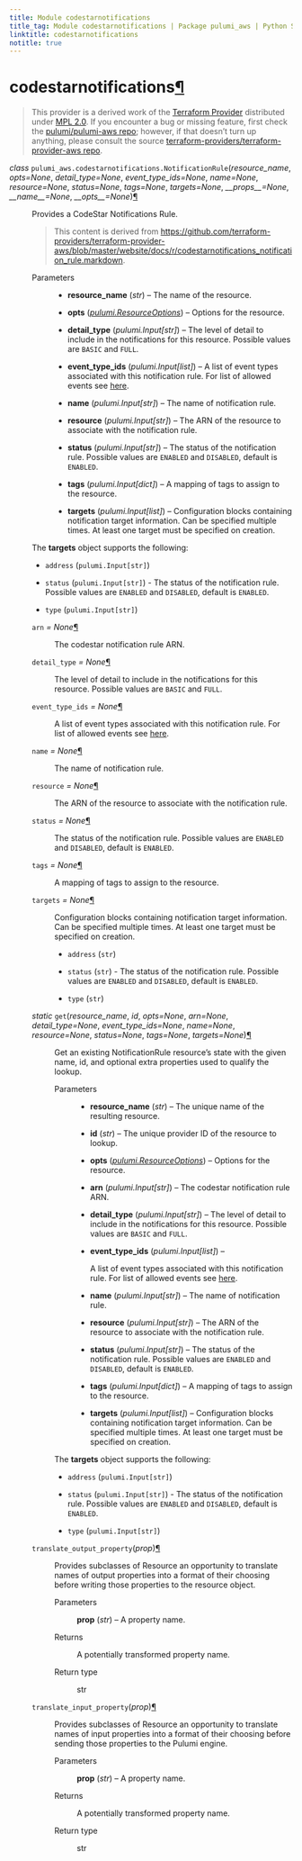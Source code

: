 ```yaml
---
title: Module codestarnotifications
title_tag: Module codestarnotifications | Package pulumi_aws | Python SDK
linktitle: codestarnotifications
notitle: true
---
```


<div class="section" id="codestarnotifications">
<h1>codestarnotifications<a class="headerlink" href="#codestarnotifications" title="Permalink to this headline">¶</a></h1>
<blockquote>
<div><p>This provider is a derived work of the <a class="reference external" href="https://github.com/terraform-providers/terraform-provider-aws">Terraform Provider</a> distributed under
<a class="reference external" href="https://www.mozilla.org/en-US/MPL/2.0/">MPL 2.0</a>. If you encounter a bug or missing feature, first check the
<a class="reference external" href="https://github.com/pulumi/pulumi-aws/issues">pulumi/pulumi-aws repo</a>; however, if that doesn’t turn up
anything, please consult the source <a class="reference external" href="https://github.com/terraform-providers/terraform-provider-aws/issues">terraform-providers/terraform-provider-aws repo</a>.</p>
</div></blockquote>
<span class="target" id="module-pulumi_aws.codestarnotifications"></span><dl class="class">
<dt id="pulumi_aws.codestarnotifications.NotificationRule">
<em class="property">class </em><code class="sig-prename descclassname">pulumi_aws.codestarnotifications.</code><code class="sig-name descname">NotificationRule</code><span class="sig-paren">(</span><em class="sig-param">resource_name</em>, <em class="sig-param">opts=None</em>, <em class="sig-param">detail_type=None</em>, <em class="sig-param">event_type_ids=None</em>, <em class="sig-param">name=None</em>, <em class="sig-param">resource=None</em>, <em class="sig-param">status=None</em>, <em class="sig-param">tags=None</em>, <em class="sig-param">targets=None</em>, <em class="sig-param">__props__=None</em>, <em class="sig-param">__name__=None</em>, <em class="sig-param">__opts__=None</em><span class="sig-paren">)</span><a class="headerlink" href="#pulumi_aws.codestarnotifications.NotificationRule" title="Permalink to this definition">¶</a></dt>
<dd><p>Provides a CodeStar Notifications Rule.</p>
<blockquote>
<div><p>This content is derived from <a class="reference external" href="https://github.com/terraform-providers/terraform-provider-aws/blob/master/website/docs/r/codestarnotifications_notification_rule.markdown">https://github.com/terraform-providers/terraform-provider-aws/blob/master/website/docs/r/codestarnotifications_notification_rule.markdown</a>.</p>
</div></blockquote>
<dl class="field-list simple">
<dt class="field-odd">Parameters</dt>
<dd class="field-odd"><ul class="simple">
<li><p><strong>resource_name</strong> (<em>str</em>) – The name of the resource.</p></li>
<li><p><strong>opts</strong> (<a class="reference internal" href="../../pulumi/#pulumi.ResourceOptions" title="pulumi.ResourceOptions"><em>pulumi.ResourceOptions</em></a>) – Options for the resource.</p></li>
<li><p><strong>detail_type</strong> (<em>pulumi.Input</em><em>[</em><em>str</em><em>]</em>) – The level of detail to include in the notifications for this resource. Possible values are <code class="docutils literal notranslate"><span class="pre">BASIC</span></code> and <code class="docutils literal notranslate"><span class="pre">FULL</span></code>.</p></li>
<li><p><strong>event_type_ids</strong> (<em>pulumi.Input</em><em>[</em><em>list</em><em>]</em>) – A list of event types associated with this notification rule.
For list of allowed events see <a class="reference external" href="https://docs.aws.amazon.com/codestar-notifications/latest/userguide/concepts.html#concepts-api">here</a>.</p></li>
<li><p><strong>name</strong> (<em>pulumi.Input</em><em>[</em><em>str</em><em>]</em>) – The name of notification rule.</p></li>
<li><p><strong>resource</strong> (<em>pulumi.Input</em><em>[</em><em>str</em><em>]</em>) – The ARN of the resource to associate with the notification rule.</p></li>
<li><p><strong>status</strong> (<em>pulumi.Input</em><em>[</em><em>str</em><em>]</em>) – The status of the notification rule. Possible values are <code class="docutils literal notranslate"><span class="pre">ENABLED</span></code> and <code class="docutils literal notranslate"><span class="pre">DISABLED</span></code>, default is <code class="docutils literal notranslate"><span class="pre">ENABLED</span></code>.</p></li>
<li><p><strong>tags</strong> (<em>pulumi.Input</em><em>[</em><em>dict</em><em>]</em>) – A mapping of tags to assign to the resource.</p></li>
<li><p><strong>targets</strong> (<em>pulumi.Input</em><em>[</em><em>list</em><em>]</em>) – Configuration blocks containing notification target information. Can be specified multiple times. At least one target must be specified on creation.</p></li>
</ul>
</dd>
</dl>
<p>The <strong>targets</strong> object supports the following:</p>
<ul class="simple">
<li><p><code class="docutils literal notranslate"><span class="pre">address</span></code> (<code class="docutils literal notranslate"><span class="pre">pulumi.Input[str]</span></code>)</p></li>
<li><p><code class="docutils literal notranslate"><span class="pre">status</span></code> (<code class="docutils literal notranslate"><span class="pre">pulumi.Input[str]</span></code>) - The status of the notification rule. Possible values are <code class="docutils literal notranslate"><span class="pre">ENABLED</span></code> and <code class="docutils literal notranslate"><span class="pre">DISABLED</span></code>, default is <code class="docutils literal notranslate"><span class="pre">ENABLED</span></code>.</p></li>
<li><p><code class="docutils literal notranslate"><span class="pre">type</span></code> (<code class="docutils literal notranslate"><span class="pre">pulumi.Input[str]</span></code>)</p></li>
</ul>
<dl class="attribute">
<dt id="pulumi_aws.codestarnotifications.NotificationRule.arn">
<code class="sig-name descname">arn</code><em class="property"> = None</em><a class="headerlink" href="#pulumi_aws.codestarnotifications.NotificationRule.arn" title="Permalink to this definition">¶</a></dt>
<dd><p>The codestar notification rule ARN.</p>
</dd></dl>

<dl class="attribute">
<dt id="pulumi_aws.codestarnotifications.NotificationRule.detail_type">
<code class="sig-name descname">detail_type</code><em class="property"> = None</em><a class="headerlink" href="#pulumi_aws.codestarnotifications.NotificationRule.detail_type" title="Permalink to this definition">¶</a></dt>
<dd><p>The level of detail to include in the notifications for this resource. Possible values are <code class="docutils literal notranslate"><span class="pre">BASIC</span></code> and <code class="docutils literal notranslate"><span class="pre">FULL</span></code>.</p>
</dd></dl>

<dl class="attribute">
<dt id="pulumi_aws.codestarnotifications.NotificationRule.event_type_ids">
<code class="sig-name descname">event_type_ids</code><em class="property"> = None</em><a class="headerlink" href="#pulumi_aws.codestarnotifications.NotificationRule.event_type_ids" title="Permalink to this definition">¶</a></dt>
<dd><p>A list of event types associated with this notification rule.
For list of allowed events see <a class="reference external" href="https://docs.aws.amazon.com/codestar-notifications/latest/userguide/concepts.html#concepts-api">here</a>.</p>
</dd></dl>

<dl class="attribute">
<dt id="pulumi_aws.codestarnotifications.NotificationRule.name">
<code class="sig-name descname">name</code><em class="property"> = None</em><a class="headerlink" href="#pulumi_aws.codestarnotifications.NotificationRule.name" title="Permalink to this definition">¶</a></dt>
<dd><p>The name of notification rule.</p>
</dd></dl>

<dl class="attribute">
<dt id="pulumi_aws.codestarnotifications.NotificationRule.resource">
<code class="sig-name descname">resource</code><em class="property"> = None</em><a class="headerlink" href="#pulumi_aws.codestarnotifications.NotificationRule.resource" title="Permalink to this definition">¶</a></dt>
<dd><p>The ARN of the resource to associate with the notification rule.</p>
</dd></dl>

<dl class="attribute">
<dt id="pulumi_aws.codestarnotifications.NotificationRule.status">
<code class="sig-name descname">status</code><em class="property"> = None</em><a class="headerlink" href="#pulumi_aws.codestarnotifications.NotificationRule.status" title="Permalink to this definition">¶</a></dt>
<dd><p>The status of the notification rule. Possible values are <code class="docutils literal notranslate"><span class="pre">ENABLED</span></code> and <code class="docutils literal notranslate"><span class="pre">DISABLED</span></code>, default is <code class="docutils literal notranslate"><span class="pre">ENABLED</span></code>.</p>
</dd></dl>

<dl class="attribute">
<dt id="pulumi_aws.codestarnotifications.NotificationRule.tags">
<code class="sig-name descname">tags</code><em class="property"> = None</em><a class="headerlink" href="#pulumi_aws.codestarnotifications.NotificationRule.tags" title="Permalink to this definition">¶</a></dt>
<dd><p>A mapping of tags to assign to the resource.</p>
</dd></dl>

<dl class="attribute">
<dt id="pulumi_aws.codestarnotifications.NotificationRule.targets">
<code class="sig-name descname">targets</code><em class="property"> = None</em><a class="headerlink" href="#pulumi_aws.codestarnotifications.NotificationRule.targets" title="Permalink to this definition">¶</a></dt>
<dd><p>Configuration blocks containing notification target information. Can be specified multiple times. At least one target must be specified on creation.</p>
<ul class="simple">
<li><p><code class="docutils literal notranslate"><span class="pre">address</span></code> (<code class="docutils literal notranslate"><span class="pre">str</span></code>)</p></li>
<li><p><code class="docutils literal notranslate"><span class="pre">status</span></code> (<code class="docutils literal notranslate"><span class="pre">str</span></code>) - The status of the notification rule. Possible values are <code class="docutils literal notranslate"><span class="pre">ENABLED</span></code> and <code class="docutils literal notranslate"><span class="pre">DISABLED</span></code>, default is <code class="docutils literal notranslate"><span class="pre">ENABLED</span></code>.</p></li>
<li><p><code class="docutils literal notranslate"><span class="pre">type</span></code> (<code class="docutils literal notranslate"><span class="pre">str</span></code>)</p></li>
</ul>
</dd></dl>

<dl class="method">
<dt id="pulumi_aws.codestarnotifications.NotificationRule.get">
<em class="property">static </em><code class="sig-name descname">get</code><span class="sig-paren">(</span><em class="sig-param">resource_name</em>, <em class="sig-param">id</em>, <em class="sig-param">opts=None</em>, <em class="sig-param">arn=None</em>, <em class="sig-param">detail_type=None</em>, <em class="sig-param">event_type_ids=None</em>, <em class="sig-param">name=None</em>, <em class="sig-param">resource=None</em>, <em class="sig-param">status=None</em>, <em class="sig-param">tags=None</em>, <em class="sig-param">targets=None</em><span class="sig-paren">)</span><a class="headerlink" href="#pulumi_aws.codestarnotifications.NotificationRule.get" title="Permalink to this definition">¶</a></dt>
<dd><p>Get an existing NotificationRule resource’s state with the given name, id, and optional extra
properties used to qualify the lookup.</p>
<dl class="field-list simple">
<dt class="field-odd">Parameters</dt>
<dd class="field-odd"><ul class="simple">
<li><p><strong>resource_name</strong> (<em>str</em>) – The unique name of the resulting resource.</p></li>
<li><p><strong>id</strong> (<em>str</em>) – The unique provider ID of the resource to lookup.</p></li>
<li><p><strong>opts</strong> (<a class="reference internal" href="../../pulumi/#pulumi.ResourceOptions" title="pulumi.ResourceOptions"><em>pulumi.ResourceOptions</em></a>) – Options for the resource.</p></li>
<li><p><strong>arn</strong> (<em>pulumi.Input</em><em>[</em><em>str</em><em>]</em>) – The codestar notification rule ARN.</p></li>
<li><p><strong>detail_type</strong> (<em>pulumi.Input</em><em>[</em><em>str</em><em>]</em>) – The level of detail to include in the notifications for this resource. Possible values are <code class="docutils literal notranslate"><span class="pre">BASIC</span></code> and <code class="docutils literal notranslate"><span class="pre">FULL</span></code>.</p></li>
<li><p><strong>event_type_ids</strong> (<em>pulumi.Input</em><em>[</em><em>list</em><em>]</em>) – <p>A list of event types associated with this notification rule.
For list of allowed events see <a class="reference external" href="https://docs.aws.amazon.com/codestar-notifications/latest/userguide/concepts.html#concepts-api">here</a>.</p>
</p></li>
<li><p><strong>name</strong> (<em>pulumi.Input</em><em>[</em><em>str</em><em>]</em>) – The name of notification rule.</p></li>
<li><p><strong>resource</strong> (<em>pulumi.Input</em><em>[</em><em>str</em><em>]</em>) – The ARN of the resource to associate with the notification rule.</p></li>
<li><p><strong>status</strong> (<em>pulumi.Input</em><em>[</em><em>str</em><em>]</em>) – The status of the notification rule. Possible values are <code class="docutils literal notranslate"><span class="pre">ENABLED</span></code> and <code class="docutils literal notranslate"><span class="pre">DISABLED</span></code>, default is <code class="docutils literal notranslate"><span class="pre">ENABLED</span></code>.</p></li>
<li><p><strong>tags</strong> (<em>pulumi.Input</em><em>[</em><em>dict</em><em>]</em>) – A mapping of tags to assign to the resource.</p></li>
<li><p><strong>targets</strong> (<em>pulumi.Input</em><em>[</em><em>list</em><em>]</em>) – Configuration blocks containing notification target information. Can be specified multiple times. At least one target must be specified on creation.</p></li>
</ul>
</dd>
</dl>
<p>The <strong>targets</strong> object supports the following:</p>
<ul class="simple">
<li><p><code class="docutils literal notranslate"><span class="pre">address</span></code> (<code class="docutils literal notranslate"><span class="pre">pulumi.Input[str]</span></code>)</p></li>
<li><p><code class="docutils literal notranslate"><span class="pre">status</span></code> (<code class="docutils literal notranslate"><span class="pre">pulumi.Input[str]</span></code>) - The status of the notification rule. Possible values are <code class="docutils literal notranslate"><span class="pre">ENABLED</span></code> and <code class="docutils literal notranslate"><span class="pre">DISABLED</span></code>, default is <code class="docutils literal notranslate"><span class="pre">ENABLED</span></code>.</p></li>
<li><p><code class="docutils literal notranslate"><span class="pre">type</span></code> (<code class="docutils literal notranslate"><span class="pre">pulumi.Input[str]</span></code>)</p></li>
</ul>
</dd></dl>

<dl class="method">
<dt id="pulumi_aws.codestarnotifications.NotificationRule.translate_output_property">
<code class="sig-name descname">translate_output_property</code><span class="sig-paren">(</span><em class="sig-param">prop</em><span class="sig-paren">)</span><a class="headerlink" href="#pulumi_aws.codestarnotifications.NotificationRule.translate_output_property" title="Permalink to this definition">¶</a></dt>
<dd><p>Provides subclasses of Resource an opportunity to translate names of output properties
into a format of their choosing before writing those properties to the resource object.</p>
<dl class="field-list simple">
<dt class="field-odd">Parameters</dt>
<dd class="field-odd"><p><strong>prop</strong> (<em>str</em>) – A property name.</p>
</dd>
<dt class="field-even">Returns</dt>
<dd class="field-even"><p>A potentially transformed property name.</p>
</dd>
<dt class="field-odd">Return type</dt>
<dd class="field-odd"><p>str</p>
</dd>
</dl>
</dd></dl>

<dl class="method">
<dt id="pulumi_aws.codestarnotifications.NotificationRule.translate_input_property">
<code class="sig-name descname">translate_input_property</code><span class="sig-paren">(</span><em class="sig-param">prop</em><span class="sig-paren">)</span><a class="headerlink" href="#pulumi_aws.codestarnotifications.NotificationRule.translate_input_property" title="Permalink to this definition">¶</a></dt>
<dd><p>Provides subclasses of Resource an opportunity to translate names of input properties into
a format of their choosing before sending those properties to the Pulumi engine.</p>
<dl class="field-list simple">
<dt class="field-odd">Parameters</dt>
<dd class="field-odd"><p><strong>prop</strong> (<em>str</em>) – A property name.</p>
</dd>
<dt class="field-even">Returns</dt>
<dd class="field-even"><p>A potentially transformed property name.</p>
</dd>
<dt class="field-odd">Return type</dt>
<dd class="field-odd"><p>str</p>
</dd>
</dl>
</dd></dl>

</dd></dl>

</div>
